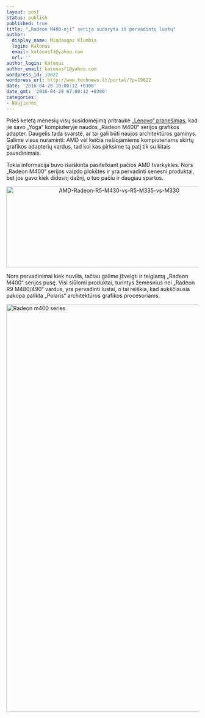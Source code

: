 ```yaml
---
layout: post
status: publish
published: true
title: "„Radeon M400-oji“ serija sudaryta iš pervadintų lustų"
author:
  display_name: Mindaugas Klumbis
  login: Katonas
  email: katonasf1@yahoo.com
  url: ''
author_login: Katonas
author_email: katonasf1@yahoo.com
wordpress_id: 19822
wordpress_url: http://www.technews.lt/portal/?p=19822
date: '2016-04-20 10:00:12 +0300'
date_gmt: '2016-04-20 07:00:12 +0300'
categories:
- Naujienos
---
```

<p>Prieš keletą mėnesių visų susidomėjimą pritraukė <a href="http://www.technews.lt/portal/news/amd_radeon_m400_serija_pasirodys_balandi/" target="_blank">„Lenovo“ pranešimas</a>, kad jie savo „Yoga“ kompiuteryje naudos „Radeon M400“ serijos grafikos adapter. Daugelis tada svarstė, ar tai gali būti naujos architektūros gaminys. Galime visus nuraminti: AMD vėl keičia nešiojamiems kompiuteriams skirtų grafikos adapterių vardus, tad kol kas pirksime tą patį tik su kitais pavadinimais.</p>
<p>Tokia informacija buvo išaiškinta pasitelkiant pačios AMD tvarkykles. Nors „Radeon M400“ serijos vaizdo plokštės ir yra pervadinti senesni produktai, bet jos gavo kiek didesnį dažnį, o tuo pačiu ir daugiau spartos.</p>
<p style="text-align: center;"><a href="http://www.technews.lt/portal/wp-content/uploads/2016/04/AMD-Radeon-R5-M430-vs-R5-M335-vs-M330.png"><img class="alignnone wp-image-19823 size-full" src="http://www.technews.lt/portal/wp-content/uploads/2016/04/AMD-Radeon-R5-M430-vs-R5-M335-vs-M330.png" alt="AMD-Radeon-R5-M430-vs-R5-M335-vs-M330" width="575" height="212" /></a></p>
<p>Nors pervadinimai kiek nuvilia, tačiau galime įžvelgti ir teigiamą „Radeon M400“ serijos pusę. Visi siūlomi produktai, turintys žemesnius nei „Radeon R9 M480/490“ vardus, yra pervadinti lustai, o tai reiškia, kad aukščiausia pakopa palikta „Polaris“ architektūros grafikos procesoriams.</p>
<p><a href="http://www.technews.lt/portal/wp-content/uploads/2016/04/Radeon-m400-series.jpg"><img class="wp-image-19824 size-full aligncenter" src="http://www.technews.lt/portal/wp-content/uploads/2016/04/Radeon-m400-series.jpg" alt="Radeon m400 series" width="722" height="1067" /></a></p>
